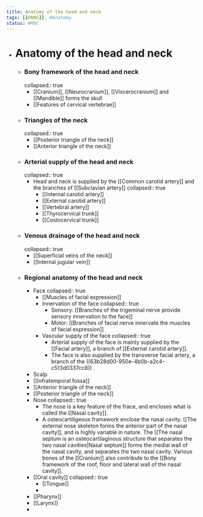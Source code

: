```yaml
---
title: Anatomy of the head and neck
tags: [[HNNS]], #Anatomy
status: #MOC 
---
```


- # Anatomy of the head and neck
	- ### Bony framework of the head and neck
	  collapsed:: true
		- [[Cranium]], [[Neurocranium]], [[Viscerocranium]] and [[Mandible]] forms the skull
		- [[Features of cervical vertebrae]]
	- ### Triangles of the neck
	  collapsed:: true
		- [[Posterior triangle of the neck]]
		- [[Anterior triangle of the neck]]
	- ### Arterial supply of the head and neck
	  collapsed:: true
		- Head and neck is supplied by the [[Common carotid artery]] and the branches of [[Subclavian artery]]
		  collapsed:: true
			- [[Internal carotid artery]]
			- [[External carotid artery]]
			- [[Vertebral artery]]
			- [[Thyrocervical trunk]]
			- [[Costocervical trunk]]
	- ### Venous drainage of the head and neck
	  collapsed:: true
		- [[Superficial veins of the neck]]
		- [[Internal jugular vein]]
	- ### Regional anatomy of the head and neck
		- Face
		  collapsed:: true
			- [[Muscles of facial expression]]
			- Innervation of the face
			  collapsed:: true
				- Sensory: [[Branches of the trigeminal nerve provide sensory innervation to the face]]
				- Motor: [[Branches of facial nerve innervate the muscles of facial expression]]
			- Vascular supply of the face
			  collapsed:: true
				- Arterial supply of the face is mainly supplied by the [[Facial artery]], a branch of [[External carotid artery]].
				- The face is also supplied by the transverse facial artery, a branch of the ((63b28d00-950e-4b0b-a2c4-c513d0337cc8)) .
		- Scalp
		- [[Infratemporal fossa]]
		- [[Anterior triangle of the neck]]
		- [[Posterior triangle of the neck]]
		- Nose
		  collapsed:: true
			- The nose is a key feature of the frace, and encloses what is called the [[Nasal cavity]].
			- A osteocartiligeous framework enclose the nasal cavity. [[The external nose skeleton forms the anterior part of the nasal cavity]], and is highly variable in nature. The [[The nasal septum is an osteocartilaginous structure that separates the two nasal cavities|Nasal septum]] forms the medial wall of the nasal cavity, and separates the two nasal cavity. Various bones of the [[Cranium]] also contribute to the [[Bony framework of the roof, floor and lateral wall of the nasal cavity]].
		- [[Oral cavity]]
		  collapsed:: true
			- [[Tongue]]
			-
		- [[Pharynx]]
		- [[Larynx]]
		-